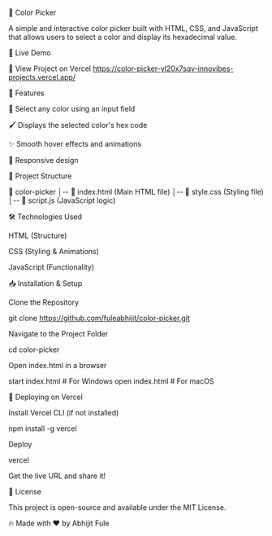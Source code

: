 🎨 Color Picker

A simple and interactive color picker built with HTML, CSS, and JavaScript that allows users to select a color and display its hexadecimal value.

🚀 Live Demo

🔗 View Project on Vercel https://color-picker-yl20x7sqv-innovibes-projects.vercel.app/

📌 Features

🎨 Select any color using an input field

🖌️ Displays the selected color's hex code

✨ Smooth hover effects and animations

📱 Responsive design

📂 Project Structure

📁 color-picker
│-- 📄 index.html  (Main HTML file)
│-- 📄 style.css   (Styling file)
│-- 📄 script.js   (JavaScript logic)

🛠️ Technologies Used

HTML (Structure)

CSS (Styling & Animations)

JavaScript (Functionality)

📥 Installation & Setup

Clone the Repository

git clone https://github.com/fuleabhijit/color-picker.git

Navigate to the Project Folder

cd color-picker

Open index.html in a browser

start index.html  # For Windows
open index.html   # For macOS

🚀 Deploying on Vercel

Install Vercel CLI (if not installed)

npm install -g vercel

Deploy

vercel

Get the live URL and share it!

📝 License

This project is open-source and available under the MIT License.

🔥 Made with ❤️ by Abhijit Fule

